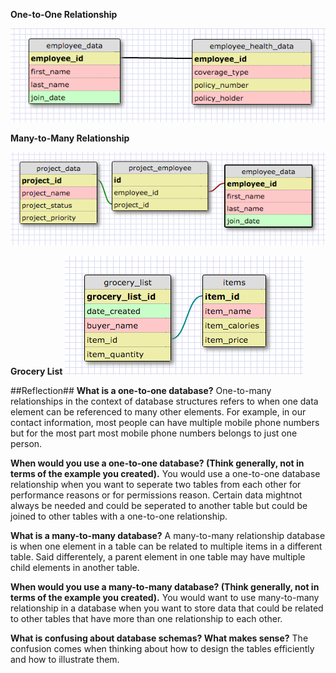 **One-to-One Relationship**

![SCHEMA](imgs/one-to-one.PNG)

**Many-to-Many Relationship**

![SCHEMA](imgs/many-to-many.PNG)

**Grocery List**
![SCHEMA](imgs/grocery.PNG)

##Reflection##
**What is a one-to-one database?**
One-to-many relationships in the context of database structures refers to
when one data element can be referenced to many other elements.  For example, in our contact information, most people can have multiple mobile phone numbers but for the most part most mobile phone numbers belongs to just one person.

**When would you use a one-to-one database? (Think generally, not in terms of the example you created).**
You would use a one-to-one database relationship when you want to seperate
two tables from each other for performance reasons or for permissions reason.  Certain data mightnot always be needed and could be seperated to
another table but could be joined to other tables with a one-to-one relationship.

**What is a many-to-many database?**
A many-to-many relationship database is when one element in a table can
be related to multiple items in a different table. Said differentely,
a parent element in one table may have multiple child elements in another table.

**When would you use a many-to-many database? (Think generally, not in terms of the example you created).**
You would want to use many-to-many relationship in a database when
you want to store data that could be related to other tables that have
more than one relationship to each other.

**What is confusing about database schemas? What makes sense?**
The confusion comes when thinking about how to design the tables efficiently and how to illustrate them.